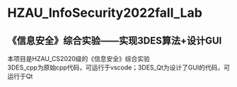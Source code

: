# HZAU_InfoSecurity2022fall_Lab
## 《信息安全》综合实验——实现3DES算法+设计GUI
本项目是HZAU_CS2020级的《信息安全》综合实验<br>
3DES_cpp为原始cpp代码，可运行于vscode；3DES_Qt为设计了GUI的代码，可运行于Qt<br>
